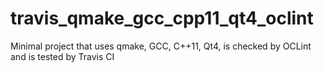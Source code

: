 # travis_qmake_gcc_cpp11_qt4_oclint
Minimal project that uses qmake, GCC, C++11, Qt4, is checked by OCLint and is tested by Travis CI
